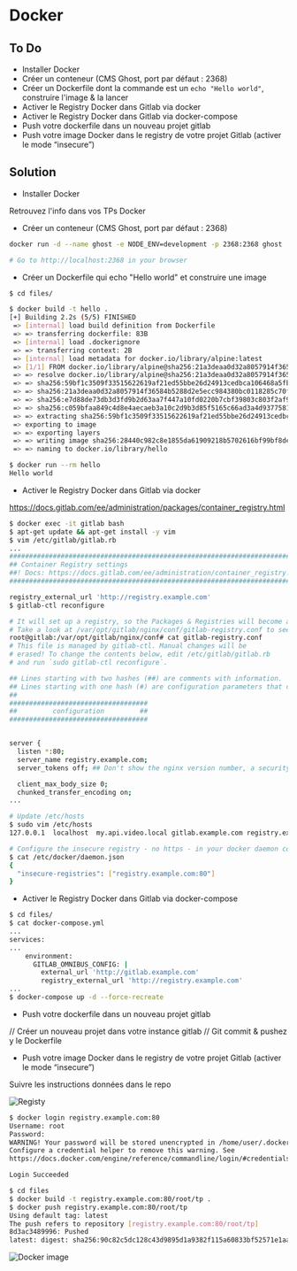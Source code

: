 # Docker

## To Do

- Installer Docker 
- Créer un conteneur (CMS Ghost, port par défaut : 2368) 
- Créer un Dockerfile dont la commande est un `echo "Hello world"`, construire l'image & la lancer
- Activer le Registry Docker dans Gitlab via docker
- Activer le Registry Docker dans Gitlab via docker-compose
- Push votre dockerfile dans un nouveau projet gitlab
- Push votre image Docker dans le registry de votre projet Gitlab (activer le mode “insecure”)

## Solution

- Installer Docker 

Retrouvez l'info dans vos TPs Docker

- Créer un conteneur (CMS Ghost, port par défaut : 2368)

```bash
docker run -d --name ghost -e NODE_ENV=development -p 2368:2368 ghost

# Go to http://localhost:2368 in your browser 
```

- Créer un Dockerfile qui echo "Hello world" et construire une image

```bash
$ cd files/

$ docker build -t hello .
[+] Building 2.2s (5/5) FINISHED                                                                                                                             
 => [internal] load build definition from Dockerfile                                                                                                    0.0s
 => => transferring dockerfile: 83B                                                                                                                     0.0s
 => [internal] load .dockerignore                                                                                                                       0.0s
 => => transferring context: 2B                                                                                                                         0.0s
 => [internal] load metadata for docker.io/library/alpine:latest                                                                                        1.5s
 => [1/1] FROM docker.io/library/alpine@sha256:21a3deaa0d32a8057914f36584b5288d2e5ecc984380bc0118285c70fa8c9300                                         0.6s
 => => resolve docker.io/library/alpine@sha256:21a3deaa0d32a8057914f36584b5288d2e5ecc984380bc0118285c70fa8c9300                                         0.0s
 => => sha256:59bf1c3509f33515622619af21ed55bbe26d24913cedbca106468a5fb37a50c3 2.82MB / 2.82MB                                                          0.5s
 => => sha256:21a3deaa0d32a8057914f36584b5288d2e5ecc984380bc0118285c70fa8c9300 1.64kB / 1.64kB                                                          0.0s
 => => sha256:e7d88de73db3d3fd9b2d63aa7f447a10fd0220b7cbf39803c803f2af9ba256b3 528B / 528B                                                              0.0s
 => => sha256:c059bfaa849c4d8e4aecaeb3a10c2d9b3d85f5165c66ad3a4d937758128c4d18 1.47kB / 1.47kB                                                          0.0s
 => => extracting sha256:59bf1c3509f33515622619af21ed55bbe26d24913cedbca106468a5fb37a50c3                                                               0.1s
 => exporting to image                                                                                                                                  0.0s
 => => exporting layers                                                                                                                                 0.0s
 => => writing image sha256:28440c982c8e1855da61909218b5702616bf99bf8de3e693e7abf1c2c8b84b84                                                            0.0s
 => => naming to docker.io/library/hello                                                                                                                0.0s

$ docker run --rm hello
Hello world
```

- Activer le Registry Docker dans Gitlab via docker

https://docs.gitlab.com/ee/administration/packages/container_registry.html


```bash
$ docker exec -it gitlab bash
$ apt-get update && apt-get install -y vim
$ vim /etc/gitlab/gitlab.rb
...
################################################################################
## Container Registry settings
##! Docs: https://docs.gitlab.com/ee/administration/container_registry.html
################################################################################

registry_external_url 'http://registry.example.com'
$ gitlab-ctl reconfigure

# It will set up a registry, so the Packages & Registries will become available in the sidebar
# Take a look at /var/opt/gitlab/nginx/conf/gitlab-registry.conf to see the nginx configuration
root@gitlab:/var/opt/gitlab/nginx/conf# cat gitlab-registry.conf 
# This file is managed by gitlab-ctl. Manual changes will be
# erased! To change the contents below, edit /etc/gitlab/gitlab.rb
# and run `sudo gitlab-ctl reconfigure`.

## Lines starting with two hashes (##) are comments with information.
## Lines starting with one hash (#) are configuration parameters that can be uncommented.
##
###################################
##         configuration         ##
###################################


server {
  listen *:80;
  server_name registry.example.com;
  server_tokens off; ## Don't show the nginx version number, a security best practice

  client_max_body_size 0;
  chunked_transfer_encoding on;
...

# Update /etc/hosts
$ sudo vim /etc/hosts
127.0.0.1  localhost  my.api.video.local gitlab.example.com registry.example.com

# Configure the insecure registry - no https - in your docker daemon conf
$ cat /etc/docker/daemon.json
{
  "insecure-registries": ["registry.example.com:80"]
}
```

- Activer le Registry Docker dans Gitlab via docker-compose

```bash 
$ cd files/
$ cat docker-compose.yml
...
services:
...
    environment:
      GITLAB_OMNIBUS_CONFIG: |
        external_url 'http://gitlab.example.com'
        registry_external_url 'http://registry.example.com'
...
$ docker-compose up -d --force-recreate
```

- Push votre dockerfile dans un nouveau projet gitlab

// Créer un nouveau projet dans votre instance gitlab
// Git commit & pushez y le Dockerfile

- Push votre image Docker dans le registry de votre projet Gitlab (activer le mode “insecure”)

Suivre les instructions données dans le repo

![Registy](./files/01.png)

```bash
$ docker login registry.example.com:80
Username: root
Password:
WARNING! Your password will be stored unencrypted in /home/user/.docker/config.json.
Configure a credential helper to remove this warning. See
https://docs.docker.com/engine/reference/commandline/login/#credentials-store

Login Succeeded

$ cd files
$ docker build -t registry.example.com:80/root/tp .
$ docker push registry.example.com:80/root/tp
Using default tag: latest
The push refers to repository [registry.example.com:80/root/tp]
8d3ac3489996: Pushed 
latest: digest: sha256:90c82c5dc128c43d9895d1a9382f115a60833bf52571e1aac89862e94f666986 size: 527
```

![Docker image](./files/02.png)
